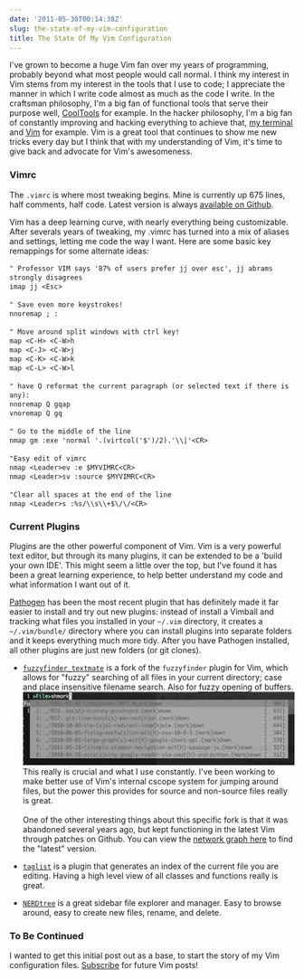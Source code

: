 ```yaml
---
date: '2011-05-30T00:14:38Z'
slug: the-state-of-my-vim-configuration
title: The State Of My Vim Configuration
---
```



I've grown to become a huge Vim fan over my years of programming, probably
beyond what most people would call normal. I think my interest in Vim stems
from my interest in the tools that I use to code; I appreciate the manner in
which I write code almost as much as the code I write. In the craftsman
philosophy, I'm a big fan of functional tools that serve their purpose well,
[CoolTools][1] for example. In the hacker philosophy, I'm a big fan of
constantly improving and hacking everything to achieve that, [my terminal][2]
and [Vim][3] for example. Vim is a great tool that continues to show me new
tricks every day but I think that with my understanding of Vim, it's time to
give back and advocate for Vim's awesomeness.

### Vimrc

The `.vimrc` is where most tweaking begins. Mine is currently up 675 lines,
half comments, half code. Latest version is always [available on Github][4].

Vim has a deep learning curve, with nearly everything being customizable. After
severals years of tweaking, my .vimrc has turned into a mix of aliases and
settings, letting me code the way I want. Here are some basic key remappings
for some alternate ideas:

```viml
" Professor VIM says '87% of users prefer jj over esc', jj abrams strongly disagrees
imap jj <Esc>

" Save even more keystrokes!
nnoremap ; :

" Move around split windows with ctrl key!
map <C-H> <C-W>h
map <C-J> <C-W>j
map <C-K> <C-W>k
map <C-L> <C-W>l

" have Q reformat the current paragraph (or selected text if there is any):
nnoremap Q gqap
vnoremap Q gq

" Go to the middle of the line
nmap gm :exe 'normal '.(virtcol('$')/2).'\\|'<CR>

"Easy edit of vimrc
nmap <Leader>ev :e $MYVIMRC<CR>
nmap <Leader>sv :source $MYVIMRC<CR>

"Clear all spaces at the end of the line
nmap <Leader>s :%s/\\s\\+$\/\/<CR>
```

### Current Plugins

Plugins are the other powerful component of Vim. Vim is a very powerful text
editor, but through its many plugins, it can be extended to be a 'build your
own IDE'. This might seem a little over the top, but I've found it has been a
great learning experience, to help better understand my code and what
information I want out of it.

[Pathogen][5] has been the most recent plugin that has definitely made it far
easier to install and try out new plugins: instead of install a Vimball and
tracking what files you installed in your `~/.vim` directory, it creates a
`~/.vim/bundle/` directory where you can install plugins into separate folders and
it keeps everything much more tidy. After you have Pathogen installed, all
other plugins are just new folders (or git clones).

* [`fuzzyfinder_textmate`][6] is a fork of the `fuzzyfinder` plugin for Vim,
  which allows for "fuzzy" searching of all files in your current directory;
  case and place insensitive filename search. Also for fuzzy opening of buffers.
  ![FuzzyFinder][pic1]
  This really is crucial and what I use constantly. I've been working to
  make better use of Vim's internal cscope system for jumping around files, but
  the power this provides for source and non-source files really is great.<br><br>
  One of the other interesting things about this specific fork is that it was
  abandoned several years ago, but kept functioning in the latest Vim through
  patches on Github. You can view the [network graph here][7] to find the "latest"
  version.

* [`taglist`][8] is a plugin that generates an index of the current file you
  are editing. Having a high level view of all classes and functions really is great.

* [`NERDtree`][9] is a great sidebar file explorer and manager. Easy to browse
  around, easy to create new files, rename, and delete.

### To Be Continued

I wanted to get this initial post out as a base, to start the story of my Vim
configuration files. [Subscribe][10] for future Vim posts!

[1]: http://www.kk.org/cooltools/
[2]: /2010/04/05/my-perfect-osx-terminal-setup/
[3]: /2011/04/02/on-easily-replacing-text-in-vim/
[4]: https://github.com/askedrelic/homedir/blob/master/.vimrc
[5]: http://www.vim.org/scripts/script.php?script_id=2332
[6]: https://github.com/jamis/fuzzyfinder_textmate
[7]: https://github.com/jamis/fuzzyfinder_textmate/network
[8]: http://vim-taglist.sourceforge.net/
[9]: http://www.vim.org/scripts/script.php?script_id=1658
[10]: /code/feed
[pic1]: /pic/fuzzyfinder.png
